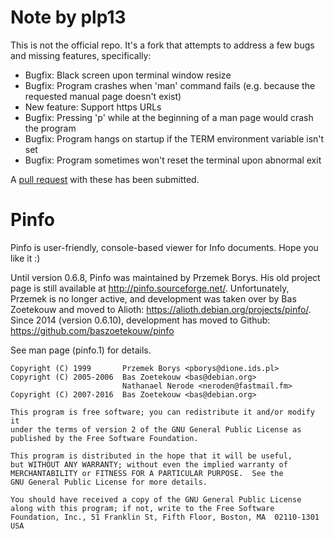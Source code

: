 # Note by plp13
This is not the official repo. It's a fork that attempts to address a few
bugs and missing features, specifically:
* Bugfix: Black screen upon terminal window resize
* Bugfix: Program crashes when 'man' command fails (e.g. because the requested
  manual page doesn't exist)
* New feature: Support https URLs
* Bugfix: Pressing 'p' while at the beginning of a man page would crash the
  program
* Bugfix: Program hangs on startup if the TERM environment variable isn't set
* Bugfix: Program sometimes won't reset the terminal upon abnormal exit

A [pull request](https://github.com/baszoetekouw/pinfo/pull/38) with these has
been submitted.

# Pinfo
Pinfo is user-friendly, console-based viewer for Info documents.
Hope you like it :)

Until version 0.6.8, Pinfo was maintained by Przemek Borys. His old project
page is still available at http://pinfo.sourceforge.net/. Unfortunately,
Przemek is no longer active, and development was taken over by Bas Zoetekouw
and moved to Alioth: https://alioth.debian.org/projects/pinfo/.
Since 2014 (version 0.6.10), development has moved to Github:
https://github.com/baszoetekouw/pinfo

See man page (pinfo.1) for details.

    Copyright (C) 1999       Przemek Borys <pborys@dione.ids.pl>
    Copyright (C) 2005-2006  Bas Zoetekouw <bas@debian.org>
                             Nathanael Nerode <neroden@fastmail.fm>
    Copyright (C) 2007-2016  Bas Zoetekouw <bas@debian.org>

    This program is free software; you can redistribute it and/or modify it
    under the terms of version 2 of the GNU General Public License as
    published by the Free Software Foundation.

    This program is distributed in the hope that it will be useful,
    but WITHOUT ANY WARRANTY; without even the implied warranty of
    MERCHANTABILITY or FITNESS FOR A PARTICULAR PURPOSE.  See the
    GNU General Public License for more details.

    You should have received a copy of the GNU General Public License
    along with this program; if not, write to the Free Software
    Foundation, Inc., 51 Franklin St, Fifth Floor, Boston, MA  02110-1301  USA

